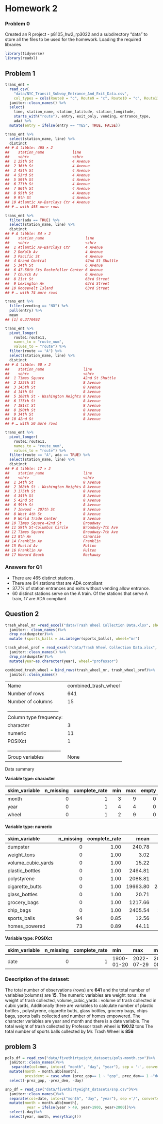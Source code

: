 Homework 2
================

### Problem 0

Created an R project - p8105_hw2_rp3022 and a subdirectory “data” to
store all the files to be used for the homework. Loading the required
libraries

``` r
library(tidyverse)
library(readxl)
```

## Problem 1

``` r
trans_ent = 
  read_csv(
    "data/NYC_Transit_Subway_Entrance_And_Exit_Data.csv",
    col_types = cols(Route8 = "c", Route9 = "c", Route10 = "c", Route11 = "c")) %>% 
  janitor::clean_names() %>% 
  select(
    line, station_name, station_latitude, station_longitude, 
    starts_with("route"), entry, exit_only, vending, entrance_type, 
    ada) %>% 
  mutate(entry = ifelse(entry == "YES", TRUE, FALSE))
```

``` r
trans_ent %>% 
  select(station_name, line) %>% 
  distinct
## # A tibble: 465 × 2
##    station_name             line    
##    <chr>                    <chr>   
##  1 25th St                  4 Avenue
##  2 36th St                  4 Avenue
##  3 45th St                  4 Avenue
##  4 53rd St                  4 Avenue
##  5 59th St                  4 Avenue
##  6 77th St                  4 Avenue
##  7 86th St                  4 Avenue
##  8 95th St                  4 Avenue
##  9 9th St                   4 Avenue
## 10 Atlantic Av-Barclays Ctr 4 Avenue
## # … with 455 more rows
```

``` r
trans_ent %>% 
  filter(ada == TRUE) %>% 
  select(station_name, line) %>% 
  distinct
## # A tibble: 84 × 2
##    station_name                   line           
##    <chr>                          <chr>          
##  1 Atlantic Av-Barclays Ctr       4 Avenue       
##  2 DeKalb Av                      4 Avenue       
##  3 Pacific St                     4 Avenue       
##  4 Grand Central                  42nd St Shuttle
##  5 34th St                        6 Avenue       
##  6 47-50th Sts Rockefeller Center 6 Avenue       
##  7 Church Av                      6 Avenue       
##  8 21st St                        63rd Street    
##  9 Lexington Av                   63rd Street    
## 10 Roosevelt Island               63rd Street    
## # … with 74 more rows
```

``` r
trans_ent %>% 
  filter(vending == "NO") %>% 
  pull(entry) %>% 
  mean
## [1] 0.3770492
```

``` r
trans_ent %>% 
  pivot_longer(
    route1:route11,
    names_to = "route_num",
    values_to = "route") %>% 
  filter(route == "A") %>% 
  select(station_name, line) %>% 
  distinct
## # A tibble: 60 × 2
##    station_name                  line           
##    <chr>                         <chr>          
##  1 Times Square                  42nd St Shuttle
##  2 125th St                      8 Avenue       
##  3 145th St                      8 Avenue       
##  4 14th St                       8 Avenue       
##  5 168th St - Washington Heights 8 Avenue       
##  6 175th St                      8 Avenue       
##  7 181st St                      8 Avenue       
##  8 190th St                      8 Avenue       
##  9 34th St                       8 Avenue       
## 10 42nd St                       8 Avenue       
## # … with 50 more rows

trans_ent %>% 
  pivot_longer(
    route1:route11,
    names_to = "route_num",
    values_to = "route") %>% 
  filter(route == "A", ada == TRUE) %>% 
  select(station_name, line) %>% 
  distinct
## # A tibble: 17 × 2
##    station_name                  line            
##    <chr>                         <chr>           
##  1 14th St                       8 Avenue        
##  2 168th St - Washington Heights 8 Avenue        
##  3 175th St                      8 Avenue        
##  4 34th St                       8 Avenue        
##  5 42nd St                       8 Avenue        
##  6 59th St                       8 Avenue        
##  7 Inwood - 207th St             8 Avenue        
##  8 West 4th St                   8 Avenue        
##  9 World Trade Center            8 Avenue        
## 10 Times Square-42nd St          Broadway        
## 11 59th St-Columbus Circle       Broadway-7th Ave
## 12 Times Square                  Broadway-7th Ave
## 13 8th Av                        Canarsie        
## 14 Franklin Av                   Franklin        
## 15 Euclid Av                     Fulton          
## 16 Franklin Av                   Fulton          
## 17 Howard Beach                  Rockaway
```

### Answers for Q1

-   There are 465 distinct stations.
-   There are 84 stations that are ADA compliant
-   37.7% of station entrances and exits without vending allow entrance.
-   60 distinct stations serve on the A train. Of the stations that
    serve A train, 17 are ADA compliant

## Question 2

``` r
trash_wheel_mr =read_excel("data/Trash Wheel Collection Data.xlsx", sheet= "Mr. Trash Wheel", range ="A2:N549")%>%
  janitor:: clean_names()%>%
  drop_na(dumpster)%>%
  mutate (sports_balls = as.integer(sports_balls), wheel="mr")
```

``` r
trash_wheel_prof = read_excel("data/Trash Wheel Collection Data.xlsx", sheet= "Professor Trash Wheel", range ="A2:M96") %>%
  janitor::clean_names() %>% 
  drop_na(dumpster)%>%
  mutate(year=as.character(year), wheel="professor")
```

``` r
combined_trash_wheel = bind_rows(trash_wheel_mr, trash_wheel_prof)%>%
  janitor::clean_names()
```

|                                                  |                      |
|:-------------------------------------------------|:---------------------|
| Name                                             | combined_trash_wheel |
| Number of rows                                   | 641                  |
| Number of columns                                | 15                   |
| \_\_\_\_\_\_\_\_\_\_\_\_\_\_\_\_\_\_\_\_\_\_\_   |                      |
| Column type frequency:                           |                      |
| character                                        | 3                    |
| numeric                                          | 11                   |
| POSIXct                                          | 1                    |
| \_\_\_\_\_\_\_\_\_\_\_\_\_\_\_\_\_\_\_\_\_\_\_\_ |                      |
| Group variables                                  | None                 |

Data summary

**Variable type: character**

| skim_variable | n_missing | complete_rate | min | max | empty | n_unique | whitespace |
|:--------------|----------:|--------------:|----:|----:|------:|---------:|-----------:|
| month         |         0 |             1 |   3 |   9 |     0 |       13 |          0 |
| year          |         0 |             1 |   4 |   4 |     0 |        9 |          0 |
| wheel         |         0 |             1 |   2 |   9 |     0 |        2 |          0 |

**Variable type: numeric**

| skim_variable      | n_missing | complete_rate |     mean |       sd |     p0 |     p25 |     p50 |      p75 |      p100 | hist  |
|:-------------------|----------:|--------------:|---------:|---------:|-------:|--------:|--------:|---------:|----------:|:------|
| dumpster           |         0 |          1.00 |   240.78 |   166.88 |   1.00 |   81.00 |  227.00 |   387.00 |    547.00 | ▇▅▅▅▅ |
| weight_tons        |         0 |          1.00 |     3.02 |     0.84 |   0.61 |    2.48 |    3.08 |     3.62 |      5.62 | ▁▅▇▅▁ |
| volume_cubic_yards |         0 |          1.00 |    15.22 |     1.44 |   6.00 |   15.00 |   15.00 |    15.00 |     20.00 | ▁▁▁▇▁ |
| plastic_bottles    |         0 |          1.00 |  2464.81 |  1817.94 | 210.00 | 1110.00 | 2110.00 |  3100.00 |   9830.00 | ▇▆▁▁▁ |
| polystyrene        |         0 |          1.00 |  2088.81 |  1990.25 |  48.00 |  780.00 | 1460.00 |  2870.00 |  11528.00 | ▇▃▁▁▁ |
| cigarette_butts    |         0 |          1.00 | 19663.80 | 28187.00 | 900.00 | 4400.00 | 8000.00 | 23000.00 | 310000.00 | ▇▁▁▁▁ |
| glass_bottles      |         0 |          1.00 |    20.71 |    15.82 |   0.00 |    9.00 |   18.00 |    28.00 |    110.00 | ▇▃▁▁▁ |
| grocery_bags       |         0 |          1.00 |  1217.66 |  1634.36 |  24.00 |  360.00 |  780.00 |  1480.00 |  13450.00 | ▇▁▁▁▁ |
| chip_bags          |         0 |          1.00 |  2405.54 |  3050.01 | 180.00 |  800.00 | 1340.00 |  2684.00 |  20100.00 | ▇▁▁▁▁ |
| sports_balls       |        94 |          0.85 |    12.56 |     9.28 |   0.00 |    6.00 |   11.00 |    18.00 |     56.00 | ▇▅▂▁▁ |
| homes_powered      |        73 |          0.89 |    44.11 |    20.73 |   0.00 |   34.67 |   49.00 |    57.50 |     93.67 | ▂▃▇▅▁ |

**Variable type: POSIXct**

| skim_variable | n_missing | complete_rate | min        | max        | median     | n_unique |
|:--------------|----------:|--------------:|:-----------|:-----------|:-----------|---------:|
| date          |         0 |             1 | 1900-01-20 | 2022-07-29 | 2018-08-09 |      359 |

### Description of the dataset:

The total number of observations (rows) are **641** and the total number
of variables(columns) are **15**. The numeric variables are weight_tons
: the weight of trash collected, volume_cubic_yards : volume of trash
collected in cubic yards, Additionally there are variables to calculate
number of plastic bottles , polystyrene, cigarette butts, glass bottles,
grocery bags, chips bags, sports balls collected and number of homes
empowered. The character variables are year and month and there is a
date variable. The total weight of trash collected by Professor trash
wheel is **190.12** tons The total number of sports balls collected by
Mr. Trash Wheel is **856**

## problem 3

``` r
pols_df = read_csv("data/fivethirtyeight_datasets/pols-month.csv")%>%
  janitor::clean_names()%>%
   separate(col=mon, into=c( "month", "day", "year"), sep = '-', convert = TRUE)%>%
  mutate(month = month.abb[month],
         president = case_when (prez_gop== 1 ~ "gop", prez_dem== 1 ~"dem"))%>%
  select(-prez_gop, -prez_dem, -day)
```

``` r
snp_df = read_csv("data/fivethirtyeight_datasets/snp.csv")%>%
  janitor::clean_names()%>%
  separate(col=date, into=c("month", "day", "year"), sep ='/', convert=TRUE)%>%
  mutate(month = month.abb[month],
          year = ifelse(year > 49, year+1900, year+2000))%>%
  select(-day)%>%
  select(year, month, everything())
```

